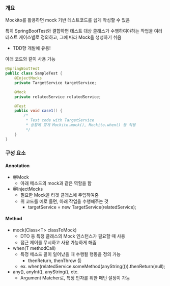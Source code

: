 ### 개요
Mockito를 활용하면 mock 기반 테스트코드를 쉽게 작성할 수 있음

특히 SpringBootTest와 결합하면 테스트 대상 클래스가 수행하여야하는 작업을 여러 테스트 케이스별로 정의하고, 그에 따라 Mock을 생성하기 쉬움
- TDD향 개발에 유용!

아래 코드와 같이 사용 가능
```java
@SpringBootTest
public class SampleTest {
	@InjectMocks
	private TargetService targetService;

	@Mock
	private relatedService relatedService;

	@Test
	public void case1() {
		/*
		 * Test code with TargetService
		 * 상황에 맞게 Mockito.mock(), Mockito.when() 등 적용
		 */
	}
}
```

### 구성 요소
#### Annotation
- @Mock
	- 아래 메소드의 mock과 같은 역할을 함
- @InjectMocks
	- 필요한 Mock을 타겟 클래스에 주입하여줌
	- 위 코드를 예로 들면, 아래 작업을 수행해주는 것
		- targetService = new TargetService(relatedService);
#### Method
- mock(Class\<T> classToMock)
	- DTO 등 특정 클래스의 Mock 인스턴스가 필요할 때 사용
	- 접근 제어를 무시하고 사용 가능하게 해줌
- when(T methodCall)
	- 특정 메소드 콜이 일어났을 때 수행될 행동을 정의 가능
		- thenReturn, thenThrow 등
	- ex. when(relatedService.someMethod(anyString())).thenReturn(null);
- any(), anyInt(), anyString(), etc.
	- Argument Matcher로, 특정 인자를 위한 패턴 설정이 가능